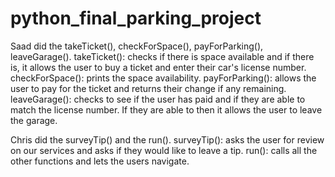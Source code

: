 # python_final_parking_project
Saad did the takeTicket(), checkForSpace(), payForParking(), leaveGarage().
takeTicket(): checks if there is space available and if there is, it allows the user to buy a ticket and enter their car's license number.
checkForSpace(): prints the space availability.
payForParking(): allows the user to pay for the ticket and returns their change if any remaining.
leaveGarage(): checks to see if the user has paid and if they are able to match the license number. If they are able to then it allows the user to leave the garage.

Chris did the surveyTip() and the run().
surveyTip(): asks the user for review on our services and asks if they would like to leave a tip.
run(): calls all the other functions and lets the users navigate.
